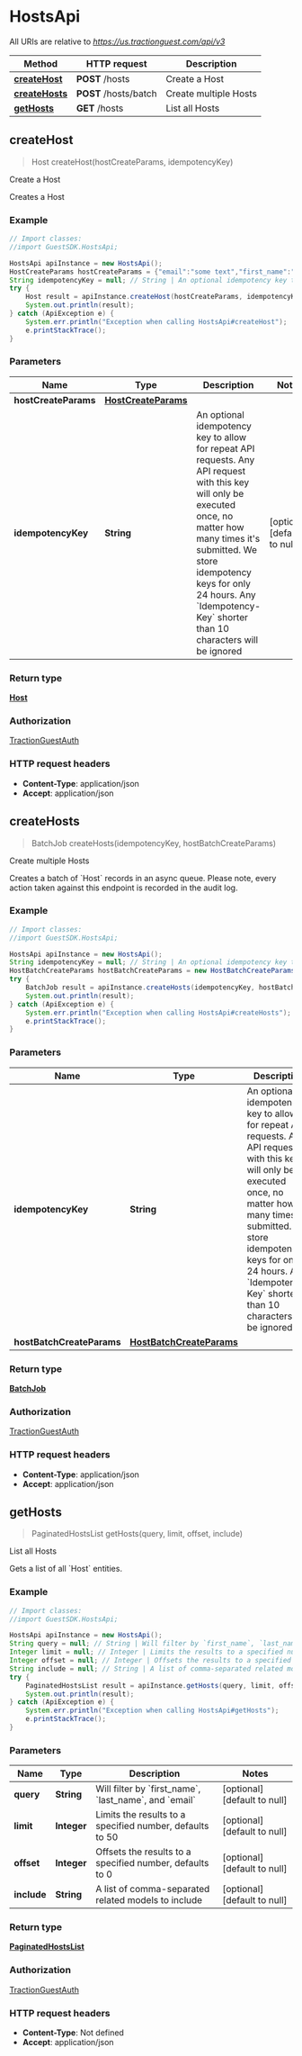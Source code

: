 # HostsApi

All URIs are relative to *https://us.tractionguest.com/api/v3*

Method | HTTP request | Description
------------- | ------------- | -------------
[**createHost**](HostsApi.md#createHost) | **POST** /hosts | Create a Host
[**createHosts**](HostsApi.md#createHosts) | **POST** /hosts/batch | Create multiple Hosts
[**getHosts**](HostsApi.md#getHosts) | **GET** /hosts | List all Hosts



## createHost

> Host createHost(hostCreateParams, idempotencyKey)

Create a Host

Creates a Host

### Example

```java
// Import classes:
//import GuestSDK.HostsApi;

HostsApi apiInstance = new HostsApi();
HostCreateParams hostCreateParams = {"email":"some text","first_name":"some text","last_name":"some text","profile_pic_url":"some text","department":"some text","mobile_number":"some text"}; // HostCreateParams | 
String idempotencyKey = null; // String | An optional idempotency key to allow for repeat API requests. Any API request with this key will only be executed once, no matter how many times it's submitted. We store idempotency keys for only 24 hours. Any `Idempotency-Key` shorter than 10 characters will be ignored
try {
    Host result = apiInstance.createHost(hostCreateParams, idempotencyKey);
    System.out.println(result);
} catch (ApiException e) {
    System.err.println("Exception when calling HostsApi#createHost");
    e.printStackTrace();
}
```

### Parameters


Name | Type | Description  | Notes
------------- | ------------- | ------------- | -------------
 **hostCreateParams** | [**HostCreateParams**](HostCreateParams.md)|  |
 **idempotencyKey** | **String**| An optional idempotency key to allow for repeat API requests. Any API request with this key will only be executed once, no matter how many times it&#39;s submitted. We store idempotency keys for only 24 hours. Any &#x60;Idempotency-Key&#x60; shorter than 10 characters will be ignored | [optional] [default to null]

### Return type

[**Host**](Host.md)

### Authorization

[TractionGuestAuth](../README.md#TractionGuestAuth)

### HTTP request headers

- **Content-Type**: application/json
- **Accept**: application/json


## createHosts

> BatchJob createHosts(idempotencyKey, hostBatchCreateParams)

Create multiple Hosts

Creates a batch of &#x60;Host&#x60; records in an async queue. Please note, every action taken against this endpoint is recorded in the audit log.

### Example

```java
// Import classes:
//import GuestSDK.HostsApi;

HostsApi apiInstance = new HostsApi();
String idempotencyKey = null; // String | An optional idempotency key to allow for repeat API requests. Any API request with this key will only be executed once, no matter how many times it's submitted. We store idempotency keys for only 24 hours. Any `Idempotency-Key` shorter than 10 characters will be ignored
HostBatchCreateParams hostBatchCreateParams = new HostBatchCreateParams(); // HostBatchCreateParams | 
try {
    BatchJob result = apiInstance.createHosts(idempotencyKey, hostBatchCreateParams);
    System.out.println(result);
} catch (ApiException e) {
    System.err.println("Exception when calling HostsApi#createHosts");
    e.printStackTrace();
}
```

### Parameters


Name | Type | Description  | Notes
------------- | ------------- | ------------- | -------------
 **idempotencyKey** | **String**| An optional idempotency key to allow for repeat API requests. Any API request with this key will only be executed once, no matter how many times it&#39;s submitted. We store idempotency keys for only 24 hours. Any &#x60;Idempotency-Key&#x60; shorter than 10 characters will be ignored | [optional] [default to null]
 **hostBatchCreateParams** | [**HostBatchCreateParams**](HostBatchCreateParams.md)|  | [optional]

### Return type

[**BatchJob**](BatchJob.md)

### Authorization

[TractionGuestAuth](../README.md#TractionGuestAuth)

### HTTP request headers

- **Content-Type**: application/json
- **Accept**: application/json


## getHosts

> PaginatedHostsList getHosts(query, limit, offset, include)

List all Hosts

Gets a list of all &#x60;Host&#x60; entities.

### Example

```java
// Import classes:
//import GuestSDK.HostsApi;

HostsApi apiInstance = new HostsApi();
String query = null; // String | Will filter by `first_name`, `last_name`, and `email`
Integer limit = null; // Integer | Limits the results to a specified number, defaults to 50
Integer offset = null; // Integer | Offsets the results to a specified number, defaults to 0
String include = null; // String | A list of comma-separated related models to include
try {
    PaginatedHostsList result = apiInstance.getHosts(query, limit, offset, include);
    System.out.println(result);
} catch (ApiException e) {
    System.err.println("Exception when calling HostsApi#getHosts");
    e.printStackTrace();
}
```

### Parameters


Name | Type | Description  | Notes
------------- | ------------- | ------------- | -------------
 **query** | **String**| Will filter by &#x60;first_name&#x60;, &#x60;last_name&#x60;, and &#x60;email&#x60; | [optional] [default to null]
 **limit** | **Integer**| Limits the results to a specified number, defaults to 50 | [optional] [default to null]
 **offset** | **Integer**| Offsets the results to a specified number, defaults to 0 | [optional] [default to null]
 **include** | **String**| A list of comma-separated related models to include | [optional] [default to null]

### Return type

[**PaginatedHostsList**](PaginatedHostsList.md)

### Authorization

[TractionGuestAuth](../README.md#TractionGuestAuth)

### HTTP request headers

- **Content-Type**: Not defined
- **Accept**: application/json

